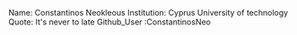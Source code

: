 Name: Constantinos Neokleous
Institution: Cyprus University of technology
Quote: It's never to late
Github_User :ConstantinosNeo
